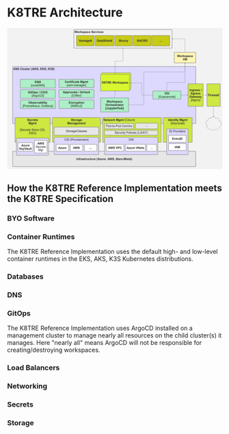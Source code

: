 # K8TRE Architecture

![High-Level K8TRE Architecture](img/K8TRE-high-level.png)

## How the K8TRE Reference Implementation meets the K8TRE Specification

### BYO Software

### Container Runtimes

The K8TRE Reference Implementation uses the default high- and low-level container runtimes in the EKS, AKS, K3S Kubernetes distributions. 

### Databases

### DNS

### GitOps

The K8TRE Reference Implementation uses ArgoCD installed on a management cluster to manage nearly all resources on the child cluster(s) it manages. Here "nearly all" means ArgoCD will not be responsible for creating/destroying workspaces. 

### Load Balancers

### Networking

### Secrets

### Storage